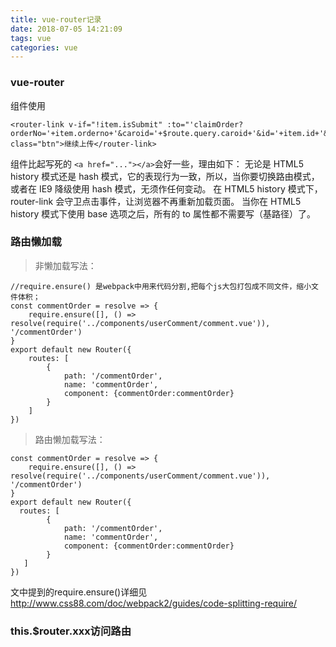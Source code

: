 ```yaml
---
title: vue-router记录
date: 2018-07-05 14:21:09
tags: vue
categories: vue
---
```



### vue-router
<router-link>组件使用
```
<router-link v-if="!item.isSubmit" :to="'claimOrder?orderNo='+item.orderno+'&caroid='+$route.query.caroid+'&id='+item.id+'&Ins='+$route.query.Ins" class="btn">继续上传</router-link>
```
<router-link> 组件比起写死的 `<a href="..."></a>`会好一些，理由如下：
无论是 HTML5 history 模式还是 hash 模式，它的表现行为一致，所以，当你要切换路由模式，或者在 IE9 降级使用 hash 模式，无须作任何变动。
在 HTML5 history 模式下，router-link 会守卫点击事件，让浏览器不再重新加载页面。
当你在 HTML5 history 模式下使用 base 选项之后，所有的 to 属性都不需要写（基路径）了。

### 路由懒加载
> 非懒加载写法：

```
//require.ensure() 是webpack中用来代码分割,把每个js大包打包成不同文件，缩小文件体积；
const commentOrder = resolve => {
    require.ensure([], () => resolve(require('../components/userComment/comment.vue')), '/commentOrder')
}
export default new Router({  
    routes: [    
        { 
            path: '/commentOrder', 
            name: 'commentOrder',     
            component: {commentOrder:commentOrder} 
        }
    ]
})
```
> 路由懒加载写法：

```
const commentOrder = resolve => {
    require.ensure([], () => resolve(require('../components/userComment/comment.vue')), '/commentOrder')
}
export default new Router({
  routes: [    
        { 
            path: '/commentOrder', 
            name: 'commentOrder', 
            component: {commentOrder:commentOrder}
        }
   ]
})
```
文中提到的require.ensure()详细见<http://www.css88.com/doc/webpack2/guides/code-splitting-require/>

### this.$router.xxx访问路由

